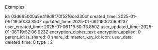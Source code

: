 Examples

id: 03d665000a5e419d8f70f52f6ce330cf
created_time: 2025-01-06T19:50:33.850Z
updated_time: 2025-01-06T19:52:06.923Z
user_created_time: 2025-01-06T19:50:33.850Z
user_updated_time: 2025-01-06T19:52:06.923Z
encryption_cipher_text: 
encryption_applied: 0
parent_id: 
is_shared: 0
share_id: 
master_key_id: 
icon: 
user_data: 
deleted_time: 0
type_: 2